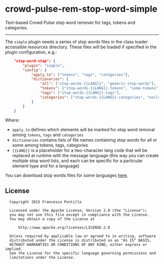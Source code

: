 crowd-pulse-rem-stop-word-simple
================================

Text-based Crowd Pulse stop word remover for tags, tokens and categories.

--------------------------------

The `simple` plugin needs a series of stop words files in the class loader accessible resources 
directory. These files will be loaded if specified in the plugin configuration, e.g.:

```json
    "stop-word-step": {
        "plugin": "simple",
        "config": {
            "apply_to": ["tokens", "tags", "categories"],
            "dictionaries": {
                "all": ["stop-words-{{LANG}}", "generic-stop-words"],
                "tokens": ["stop-words-{{LANG}}-tokens", "some-tokens"],
                "tags": ["stop-words-{{LANG}}-tags"],
                "categories": ["stop-words-{{LANG}}-categories", "exclude-categories"]
            }
        }
    }
```

Where:

* `apply_to` defines which elements will be marked for stop word removal among `tokens`, `tags` and `categories`
* `dictionaries` contains lists of file names containing stop words for all or some among tokens, tags, categories
* `{{LANG}}` is a placeholder for a two-character lang code that will be replaced at runtime with the message language
  (this way you can create multiple stop word lists, and each can be specific for a particular element type and for a 
  language)

You can download stop words files for some languages [here](https://github.com/frapontillo/stop-words).
  
## License

```
  Copyright 2015 Francesco Pontillo

  Licensed under the Apache License, Version 2.0 (the "License");
  you may not use this file except in compliance with the License.
  You may obtain a copy of the License at

      http://www.apache.org/licenses/LICENSE-2.0

  Unless required by applicable law or agreed to in writing, software
  distributed under the License is distributed on an "AS IS" BASIS,
  WITHOUT WARRANTIES OR CONDITIONS OF ANY KIND, either express or implied.
  See the License for the specific language governing permissions and
  limitations under the License.

```